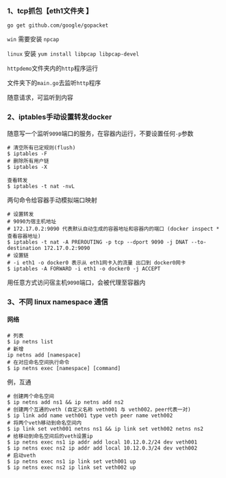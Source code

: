 ### 1、tcp抓包【eth1文件夹 】

```
go get github.com/google/gopacket
```

`win` 需要安装 `npcap`

`linux` 安装 `yum install libpcap libpcap-devel`

`httpdemo`文件夹内的`http`程序运行

文件夹下的`main.go`去监听`http`程序

随意请求，可监听到内容

### 2、iptables手动设置转发docker

随意写一个监听`9090`端口的服务，在容器内运行，不要设置任何`-p`参数

```
# 清空所有已定规则(flush)
$ iptables -F 
# 删除所有用户链
$ iptables -X 
```

```
查看转发
$ iptables -t nat -nvL
```

两句命令给容器手动模拟端口映射

```
# 设置转发
# 9090为宿主机地址 
# 172.17.0.2:9090 代表默认自动生成的容器地址和容器内的端口 (docker inspect * 查看容器地址)
$ iptables -t nat -A PREROUTING -p tcp --dport 9090 -j DNAT --to-destination 172.17.0.2:9090
# 设置链
# -i eth1 -o docker0 表示从 eth1网卡入的流量 出口到 docker0网卡
$ iptables -A FORWARD -i eth1 -o docker0 -j ACCEPT
```

用任意方式访问宿主机`9090`端口，会被代理至容器内

### 3、不同 linux namespace 通信

#### 网络
```
# 列表
$ ip netns list
# 新增
ip netns add [namespace]
# 在对应命名空间执行命令
$ ip netns exec [namespace] [command]
```

例，互通

```
# 创建两个命名空间
$ ip netns add ns1 && ip netns add ns2
# 创建两个互通的veth (自定义名称 veth001 与 veth002，peer代表一对)
$ ip link add name veth001 type veth peer name veth002
# 将两个veth移动到命名空间内
$ ip link set veth001 netns ns1 && ip link set veth002 netns ns2
# 给移动到命名空间后的veth设置ip
$ ip netns exec ns1 ip addr add local 10.12.0.2/24 dev veth001
$ ip netns exec ns2 ip addr add local 10.12.0.3/24 dev veth002
# 启动veth
$ ip netns exec ns1 ip link set veth001 up
$ ip netns exec ns2 ip link set veth002 up
```